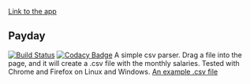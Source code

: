 [Link to the app](https://secret-headland-35100.herokuapp.com/) 

## Payday
[![Build Status](https://travis-ci.org/xbexbex/Payday.svg?branch=master)](https://travis-ci.org/xbexbex/Payday) [![Codacy Badge](https://api.codacy.com/project/badge/Grade/e763b76edf454227a3c863ab5ee521b6)](https://www.codacy.com/app/xbexbex/Payday?utm_source=github.com&amp;utm_medium=referral&amp;utm_content=xbexbex/Payday&amp;utm_campaign=Badge_Grade)
A simple csv parser. Drag a file into the page, and it will create a .csv file with the monthly salaries. Tested with Chrome and Firefox on Linux and Windows.
[An example .csv file](testfile.csv)
